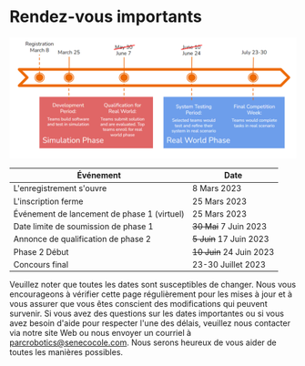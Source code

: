 # Rendez-vous importants

![Motivating image](./assets/timeline.PNG)

| Événement | Date |
| --- | --- |
| L'enregistrement s'ouvre | 8 Mars 2023 |
| L'inscription ferme | 25 Mars 2023 |
| Événement de lancement de phase 1 (virtuel) | 25 Mars 2023 |
| Date limite de soumission de phase 1 | ~~30 Mai~~ 7 Juin 2023 |
| Annonce de qualification de phase 2 | ~~5 Juin~~ 17 Juin 2023 |
| Phase 2 Début | ~~10 Juin~~ 24 Juin 2023 |
| Concours final | 23-30 Juillet 2023 |


Veuillez noter que toutes les dates sont susceptibles de changer. Nous vous encourageons à vérifier cette page régulièrement pour les mises à jour et à vous assurer que vous êtes conscient des modifications qui peuvent survenir. Si vous avez des questions sur les dates importantes ou si vous avez besoin d'aide pour respecter l'une des délais, veuillez nous contacter via notre site Web ou nous envoyer un courriel à [parcrobotics@senecocole.com](mailto:parcrobotics@senecocole.com). Nous serons heureux de vous aider de toutes les manières possibles.
